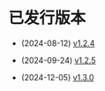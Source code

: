 # 已发行版本

- (2024-08-12) [v1.2.4](./v1.2.4)

- (2024-09-24) [v1.2.5](./v1.2.5)

- (2024-12-05) [v1.3.0](./v1.3.0)